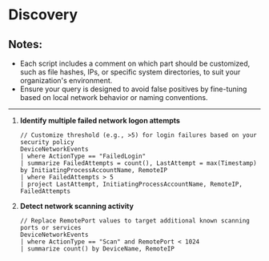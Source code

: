 # Discovery

## Notes:
- Each script includes a comment on which part should be customized, such as file hashes, IPs, or specific system directories, to suit your organization's environment.
- Ensure your query is designed to avoid false positives by fine-tuning based on local network behavior or naming conventions.

---

1. **Identify multiple failed network logon attempts**
   ```kql
   // Customize threshold (e.g., >5) for login failures based on your security policy
   DeviceNetworkEvents
   | where ActionType == "FailedLogin"
   | summarize FailedAttempts = count(), LastAttempt = max(Timestamp) by InitiatingProcessAccountName, RemoteIP
   | where FailedAttempts > 5
   | project LastAttempt, InitiatingProcessAccountName, RemoteIP, FailedAttempts
   ```

2. **Detect network scanning activity**
   ```kql
   // Replace RemotePort values to target additional known scanning ports or services
   DeviceNetworkEvents
   | where ActionType == "Scan" and RemotePort < 1024
   | summarize count() by DeviceName, RemoteIP
   ```
